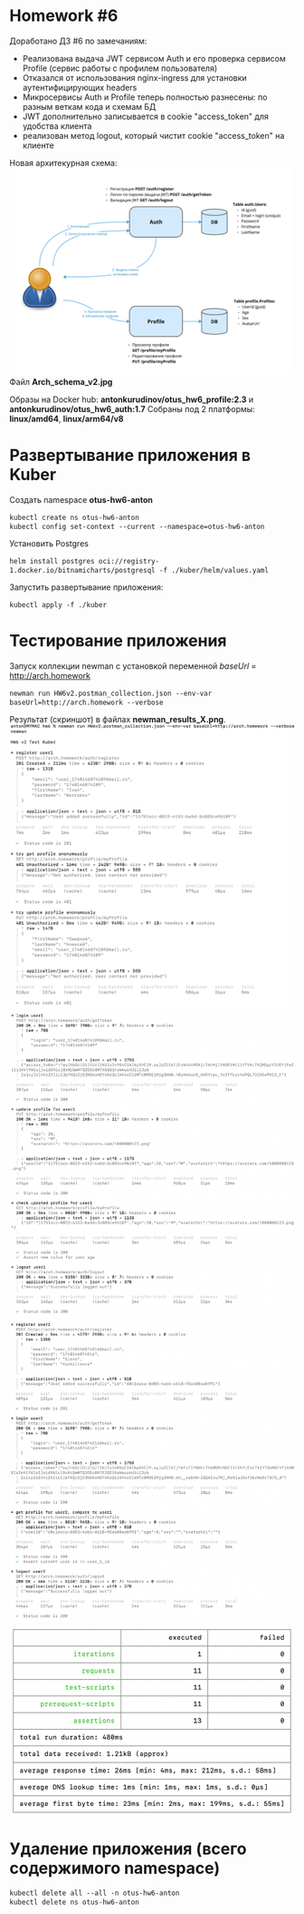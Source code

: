 # Homework #6

Доработано ДЗ #6 по замечаниям:
- Реализована выдача JWT сервисом Auth и его проверка сервисом Profile (сервис работы с профилем пользователя)
- Отказался от использования nginx-ingress для установки аутентифицирующих headers
- Микросервисы Auth и Profile теперь полностью разнесены: по разным веткам кода и схемам БД 
- JWT дополнительно записывается в cookie "access_token" для удобства клиента
- реализован метод logout, который чистит cookie "access_token" на клиенте

Новая архитекурная схема:
![Архитекурная схема](Arch_schema_v2.jpg?raw=true "Архитекурная схема")
Файл **Arch_schema_v2.jpg**


Образы на Docker hub: **antonkurudinov/otus_hw6_profile:2.3** и **antonkurudinov/otus_hw6_auth:1.7**
Собраны под 2 платформы: **linux/amd64**, **linux/arm64/v8**


# Развертывание приложения в Kuber
Создать namespace **otus-hw6-anton**
```
kubectl create ns otus-hw6-anton
kubectl config set-context --current --namespace=otus-hw6-anton
```

Установить Postgres
```
helm install postgres oci://registry-1.docker.io/bitnamicharts/postgresql -f ./kuber/helm/values.yaml
```

Запустить развертывание приложения:
```
kubectl apply -f ./kuber
```

# Тестирование приложения
Запуск коллекции newman с установкой переменной _baseUrl_ = http://arch.homework
```
newman run HW6v2.postman_collection.json --env-var baseUrl=http://arch.homework --verbose
```

Результат (скриншот) в файлах **newman_results_X.png**.
![Результат 1](newman_results_1.png?raw=true "Результат 1")
![Результат 2](newman_results_2.png?raw=true "Результат 2")
![Результат 3](newman_results_3.png?raw=true "Результат 3")
![Результат 4](newman_results_4.png?raw=true "Результат 4")

# Удаление приложения (всего содержимого namespace)
```
kubectl delete all --all -n otus-hw6-anton
kubectl delete ns otus-hw6-anton
```

